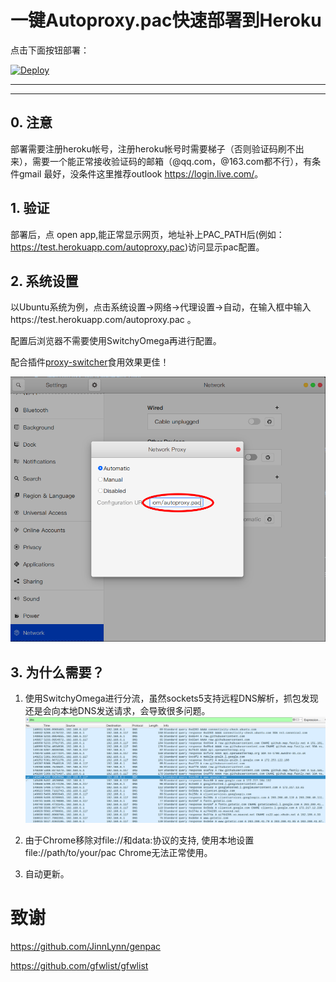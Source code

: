 # 一键Autoproxy.pac快速部署到Heroku

点击下面按钮部署：

[![Deploy](https://www.herokucdn.com/deploy/button.png)](https://heroku.com/deploy)
- - -
- - -

## 0. 注意

部署需要注册heroku帐号，注册heroku帐号时需要梯子（否则验证码刷不出来），需要一个能正常接收验证码的邮箱（@qq.com，@163.com都不行），有条件gmail
最好，没条件这里推荐outlook <https://login.live.com/>。

## 1. 验证

部署后，点 open app,能正常显示网页，地址补上PAC_PATH后(例如：<https://test.herokuapp.com/autoproxy.pac>)访问显示pac配置。

## 2. 系统设置

以Ubuntu系统为例，点击系统设置->网络->代理设置->自动，在输入框中输入https://test.herokuapp.com/autoproxy.pac 。

配置后浏览器不需要使用SwitchyOmega再进行配置。

配合插件[proxy-switcher](https://extensions.gnome.org/extension/771/proxy-switcher/)食用效果更佳！

![conf](img/conf.png)

## 3. 为什么需要？

1. 使用SwitchyOmega进行分流，虽然sockets5支持远程DNS解析，抓包发现还是会向本地DNS发送请求，会导致很多问题。
![wire](img/wireshark.png)
   
2. 由于Chrome移除对file://和data:协议的支持, 使用本地设置file://path/to/your/pac Chrome无法正常使用。

3. 自动更新。 



# 致谢

https://github.com/JinnLynn/genpac

https://github.com/gfwlist/gfwlist

